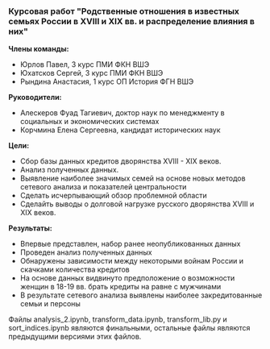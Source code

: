 <!-- # corse-work-Debt_relations_in_famous_families_of_Russia_in_the_18th-19th_centuries -->
### Курсовая работ "Родственные отношения в известных семьях России в XVIII и XIX вв. и распределение влияния в них"


**Члены команды:**
* Юрлов Павел, 3 курс ПМИ ФКН ВШЭ
* Юхатсков Сергей, 3 курс ПМИ ФКН ВШЭ
* Рындина Анастасия, 1 курс ОП История ФГН ВШЭ

**Руководители:**
* Алескеров Фуад Тагиевич, доктор наук по менеджменту в социальных и экономических системах
* Корчмина Елена Сергеевна, кандидат исторических наук

**Цели:**
* Сбор базы данных кредитов дворянства XVIII - XIX веков.
* Анализ полученных данных. 
* Выявление наиболее значимых семей на основе новых методов сетевого анализа и показателей центральности
* Сделать исчерпывающий обзор проблемной области
* Сделайть выводы о долговой нагрузке русского дворянства XVIII и XIX веков.

**Результаты:**
* Впервые представлен, набор ранее неопубликованных данных
* Проведен анализ полученных данных
* Обнаружены зависимости между некоторыми войнам России и скачками количества кредитов
* На основе данных видвинуто предположение о возможности женщин в 18-19 вв. брать кредиты на равне с мужчинами
* В результате сетевого анализа выявлены наиболее закредитованные семьи и персоны

Файлы analysis_2.ipynb, transform_data.ipynb, transform_lib.py и sort_indices.ipynb являются финальными, остальные файлы являются предыдущими версиями этих файлов.
